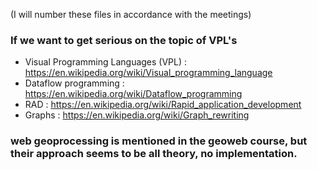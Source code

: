 (I will number these files in accordance with the meetings)

### If we want to get serious on the topic of VPL's
- Visual Programming Languages (VPL) : https://en.wikipedia.org/wiki/Visual_programming_language
- Dataflow programming : https://en.wikipedia.org/wiki/Dataflow_programming
- RAD : https://en.wikipedia.org/wiki/Rapid_application_development
- Graphs : https://en.wikipedia.org/wiki/Graph_rewriting

### web geoprocessing is mentioned in the geoweb course, but their approach seems to be all theory, no implementation. 












